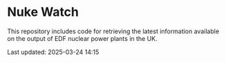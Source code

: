 # Nuke Watch

This repository includes code for retrieving the latest information available on the output of EDF nuclear power plants in the UK.

Last updated: 2025-03-24 14:15